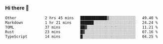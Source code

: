 ### Hi there 👋

<!--
**WShiBin/WShiBin** is a ✨ _special_ ✨ repository because its `README.md` (this file) appears on your GitHub profile.

Here are some ideas to get you started:

- 🔭 I’m currently working on ...
- 🌱 I’m currently learning ...
- 👯 I’m looking to collaborate on ...
- 🤔 I’m looking for help with ...
- 💬 Ask me about ...
- 📫 How to reach me: ...
- 😄 Pronouns: ...
- ⚡ Fun fact: ...
-->

<!--START_SECTION:waka-->

```txt
Other             2 hrs 45 mins   ████████████▒░░░░░░░░░░░░   49.40 %
Markdown          1 hr 21 mins    ██████░░░░░░░░░░░░░░░░░░░   24.24 %
TOML              37 mins         ██▓░░░░░░░░░░░░░░░░░░░░░░   11.21 %
Rust              23 mins         █▓░░░░░░░░░░░░░░░░░░░░░░░   07.16 %
TypeScript        14 mins         █░░░░░░░░░░░░░░░░░░░░░░░░   04.25 %
```

<!--END_SECTION:waka-->
